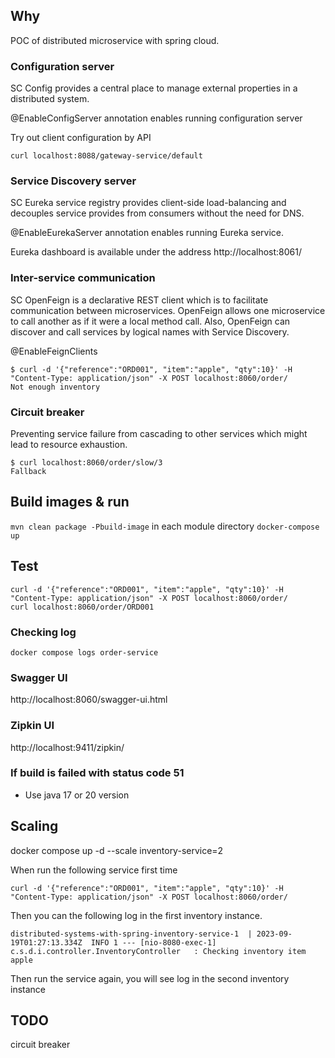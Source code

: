 ## Why
POC of distributed microservice with spring cloud.

### Configuration server
SC Config provides a central place to manage external properties in a distributed system.

@EnableConfigServer annotation enables running configuration server

Try out client configuration by API
```
curl localhost:8088/gateway-service/default
```
### Service Discovery server
SC Eureka service registry provides client-side load-balancing and decouples service provides from consumers without the need for DNS.

@EnableEurekaServer annotation enables running Eureka service.

Eureka dashboard is available under the address http://localhost:8061/

### Inter-service communication
SC OpenFeign is a declarative REST client which is to facilitate communication between microservices. OpenFeign allows one microservice to call another as if it were a local method call.
Also, OpenFeign can discover and call services by logical names with Service Discovery.

@EnableFeignClients

```
$ curl -d '{"reference":"ORD001", "item":"apple", "qty":10}' -H "Content-Type: application/json" -X POST localhost:8060/order/
Not enough inventory
```

### Circuit breaker
Preventing service failure from cascading to other services which might lead to resource exhaustion.
```
$ curl localhost:8060/order/slow/3
Fallback
```

## Build images & run
`mvn clean package -Pbuild-image` in each module directory
`docker-compose up`

## Test
```
curl -d '{"reference":"ORD001", "item":"apple", "qty":10}' -H "Content-Type: application/json" -X POST localhost:8060/order/
curl localhost:8060/order/ORD001
```
### Checking log
`docker compose logs order-service`

### Swagger UI
http://localhost:8060/swagger-ui.html

### Zipkin UI
http://localhost:9411/zipkin/

### If build is failed with status code 51
- Use java 17 or 20 version

## Scaling
docker compose up -d --scale inventory-service=2

When run the following service first time
```
curl -d '{"reference":"ORD001", "item":"apple", "qty":10}' -H "Content-Type: application/json" -X POST localhost:8060/order/
```
Then you can the following log in the first inventory instance.
```
distributed-systems-with-spring-inventory-service-1  | 2023-09-19T01:27:13.334Z  INFO 1 --- [nio-8080-exec-1] c.s.d.i.controller.InventoryController   : Checking inventory item apple
```
Then run the service again, you will see log in the second inventory instance



## TODO
circuit breaker



